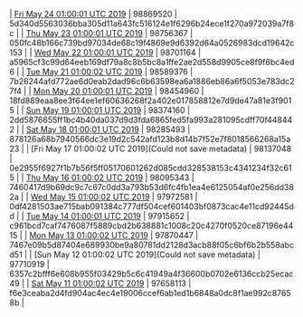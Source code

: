| [Fri May 24 01:00:01 UTC 2019](https://transfer.sh/12mSfh/trcninja-dbdump-20190524010001.tar.bz2) | 98869520 | 5d340d5563036bba305d11a643fc516124e1f6296b24ece1f270a972039a7f8c | 
| [Thu May 23 01:00:01 UTC 2019](https://transfer.sh/jRTFB/trcninja-dbdump-20190523010001.tar.bz2) | 98756367 | 050fc48b166c739bd97034de68c19f4869e9d6392d64a0526983dcd19642c153 | 
| [Wed May 22 01:00:01 UTC 2019](https://transfer.sh/l0ZVO/trcninja-dbdump-20190522010001.tar.bz2) | 98701164 | a5965cf3c99d64eeb169df79a8c8b5bc8a1ffe2ae2d558d9905ce8f9f6bc4ed6 | 
| [Tue May 21 01:00:02 UTC 2019](https://transfer.sh/129hj6/trcninja-dbdump-20190521010002.tar.bz2) | 98589376 | 7b26244afd772ae6d0eab2dad96c6b63598ea6a1886eb86a6f5053e783dc27f4 | 
| [Mon May 20 01:00:01 UTC 2019](https://transfer.sh/LF9GO/trcninja-dbdump-20190520010001.tar.bz2) | 98454960 | 18fd889eaa8ee3f64ee1ef60636268f2a402e017858812e7d9de47a81e3f9015 | 
| [Sun May 19 01:00:01 UTC 2019](https://transfer.sh/bwxe1/trcninja-dbdump-20190519010001.tar.bz2) | 98374160 | 2dd5876655ff1bc4b40da037d9d3fda6865fed5fa993a281095cdff70f448442 | 
| [Sat May 18 01:00:01 UTC 2019](https://transfer.sh/doMRp/trcninja-dbdump-20190518010001.tar.bz2) | 98285493 | 878126a68b7940566dc3e19d2c542afd123b8d14b7f52e7f8018566268a15a23 | 
| [Fri May 17 01:00:02 UTC 2019](Could not save metadata) | 98137048 | 0e2955f6927f1b7b56f5ff05170601262d085cdd328538153c4341234f32c615 | 
| [Thu May 16 01:00:02 UTC 2019](https://transfer.sh/HPeQN/trcninja-dbdump-20190516010002.tar.bz2) | 98095343 | 7460417d9b69dc9c7c67c0dd3a793b53d6fc4fb1ea4e6125054af0e256dd382a | 
| [Wed May 15 01:00:02 UTC 2019](https://transfer.sh/tGXVk/trcninja-dbdump-20190515010002.tar.bz2) | 97972581 | 0df4281503ae715bab091384c777df504cef601403bf0873cac4e11cd92445dd | 
| [Tue May 14 01:00:01 UTC 2019](https://transfer.sh/h14m6/trcninja-dbdump-20190514010001.tar.bz2) | 97915652 | c961bcd7caf7476087f5889cbd2b638881c1008c20c4270f0520ce87196e4415 | 
| [Mon May 13 01:00:02 UTC 2019](https://transfer.sh/wJAd1/trcninja-dbdump-20190513010002.tar.bz2) | 97870447 | 7467e09b5d87404e689930be9a80781dd2128d3acb88f05c6bf6b2b558abcd51 | 
| [Sun May 12 01:00:02 UTC 2019](Could not save metadata) | 97710919 | 6357c2bfff6e608b955f03429b5c6c41949a4f36600b0702e6136ccb25ecac49 | 
| [Sat May 11 01:00:02 UTC 2019]() | 97658113 | f6e3ceaba2d4fd904ac4ec4e19006ccef6ab1ed1b6848a0dc8f1ae992c87658b | 
